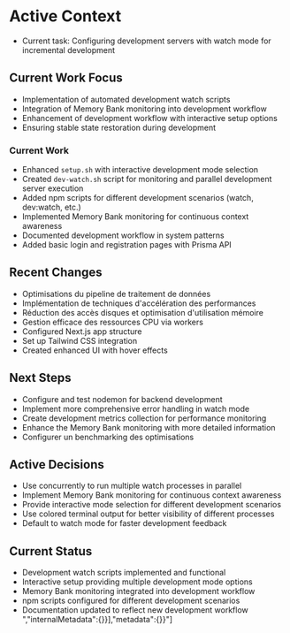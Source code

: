 # Active Context

- Current task: Configuring development servers with watch mode for incremental development

## Current Work Focus

- Implementation of automated development watch scripts
- Integration of Memory Bank monitoring into development workflow
- Enhancement of development workflow with interactive setup options
- Ensuring stable state restoration during development

### Current Work

- Enhanced `setup.sh` with interactive development mode selection
- Created `dev-watch.sh` script for monitoring and parallel development server execution
- Added npm scripts for different development scenarios (watch, dev:watch, etc.)
- Implemented Memory Bank monitoring for continuous context awareness
- Documented development workflow in system patterns
- Added basic login and registration pages with Prisma API

## Recent Changes

- Optimisations du pipeline de traitement de données
- Implémentation de techniques d'accélération des performances
- Réduction des accès disques et optimisation d'utilisation mémoire
- Gestion efficace des ressources CPU via workers
- Configured Next.js app structure
- Set up Tailwind CSS integration
- Created enhanced UI with hover effects

## Next Steps

- Configure and test nodemon for backend development
- Implement more comprehensive error handling in watch mode
- Create development metrics collection for performance monitoring
- Enhance the Memory Bank monitoring with more detailed information
- Configurer un benchmarking des optimisations

## Active Decisions

- Use concurrently to run multiple watch processes in parallel
- Implement Memory Bank monitoring for continuous context awareness
- Provide interactive mode selection for different development scenarios
- Use colored terminal output for better visibility of different processes
- Default to watch mode for faster development feedback

## Current Status

- Development watch scripts implemented and functional
- Interactive setup providing multiple development mode options
- Memory Bank monitoring integrated into development workflow
- npm scripts configured for different development scenarios
- Documentation updated to reflect new development workflow
","internalMetadata":{}}],"metadata":{}}"]
